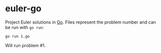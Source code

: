 # euler-go

Project Euler solutions in [Go](https://golang.org/). Files represent the problem number and can be run with `go run`:

```
go run 1.go
```

Will run problem #1.
